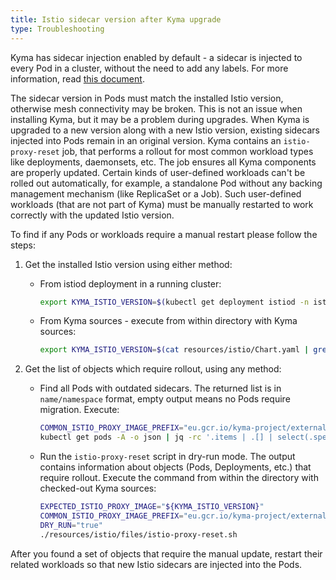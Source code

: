```yaml
---
title: Istio sidecar version after Kyma upgrade
type: Troubleshooting
---
```



Kyma has sidecar injection enabled by default - a sidecar is injected to every Pod in a cluster, without the need to add any labels. For more information, read [this document](#details-sidecar-proxy-injection).

The sidecar version in Pods must match the installed Istio version, otherwise mesh connectivity may be broken.
This is not an issue when installing Kyma, but it may be a problem during upgrades. When Kyma is upgraded to a new version along with a new Istio version, existing sidecars injected into Pods remain in an original version.
Kyma contains an `istio-proxy-reset` job, that performs a rollout for most common workload types like deployments, daemonsets, etc. The job ensures all Kyma components are properly updated.
Certain kinds of user-defined workloads can't be rolled out automatically, for example, a standalone Pod without any backing management mechanism (like ReplicaSet or a Job).
Such user-defined workloads (that are not part of Kyma) must be manually restarted to work correctly with the updated Istio version.

To find if any Pods or workloads require a manual restart please follow the steps:

1) Get the installed Istio version using either method:

    * From istiod deployment in a running cluster:
        ```bash
        export KYMA_ISTIO_VERSION=$(kubectl get deployment istiod -n istio-system -o json | jq '.spec.template.spec.containers | .[].image' | sed 's/[^:"]*[:]//' | sed 's/["]//g')
        ```

    * From Kyma sources - execute from within directory with Kyma sources:
        ```bash
        export KYMA_ISTIO_VERSION=$(cat resources/istio/Chart.yaml | grep version | sed 's/[^:]*[:]//' | sed 's/ //g')
        ```

2) Get the list of objects which require rollout, using any method:

    * Find all Pods with outdated sidecars. The returned list is in `name/namespace` format, empty output means no Pods require migration. Execute:
        ```bash
        COMMON_ISTIO_PROXY_IMAGE_PREFIX="eu.gcr.io/kyma-project/external/istio/proxyv2"
        kubectl get pods -A -o json | jq -rc '.items | .[] | select(.spec.containers[].image | startswith("'"${COMMON_ISTIO_PROXY_IMAGE_PREFIX}"'") and (endswith("'"${KYMA_ISTIO_VERSION}"'") | not))  | "\(.metadata.name)/\(.metadata.namespace)"'
        ```


    * Run the `istio-proxy-reset` script in dry-run mode. The output contains information about objects (Pods, Deployments, etc.) that require rollout. Execute the command from within the directory with checked-out Kyma sources:
        ```bash
        EXPECTED_ISTIO_PROXY_IMAGE="${KYMA_ISTIO_VERSION}"
        COMMON_ISTIO_PROXY_IMAGE_PREFIX="eu.gcr.io/kyma-project/external/istio/proxyv2"
        DRY_RUN="true"
        ./resources/istio/files/istio-proxy-reset.sh
        ```

After you found a set of objects that require the manual update, restart their related workloads so that new Istio sidecars are injected into the Pods.
